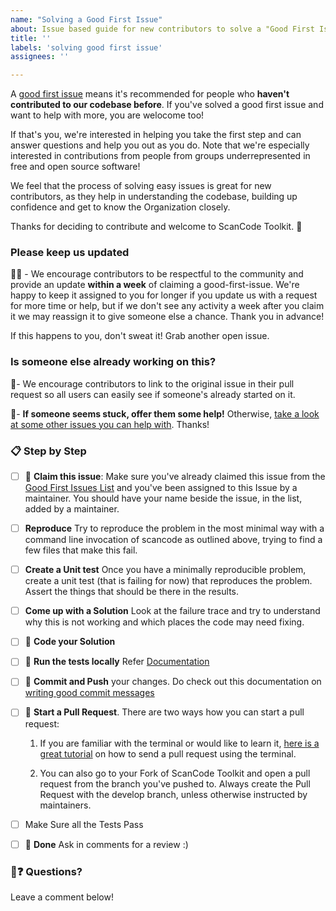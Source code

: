 ```yaml
---
name: "Solving a Good First Issue"
about: Issue based guide for new contributors to solve a "Good First Issue"
title: ''
labels: 'solving good first issue'  
assignees: ''

---
```


<!-- Don't edit the text. -->

A [good first issue](https://github.com/nexB/scancode-toolkit/labels/good%20first%20issue)
means it's recommended for people who **haven't contributed to our codebase before**.
If you've solved a good first issue and want to help with more, you are welocome too!

If that's you, we're interested in helping you take the first step and can answer questions and
help you out as you do. Note that we're especially interested in contributions from people from
groups underrepresented in free and open source software!

We feel that the process of solving easy issues is great for new contributors, as they help in
understanding the codebase, building up confidence and get to know the Organization closely.

Thanks for deciding to contribute and welcome to ScanCode Toolkit. 💝

### Please keep us updated

💬⏰ - We encourage contributors to be respectful to the community and provide an update
**within a week** of claiming a good-first-issue. We're happy to keep it assigned to you for longer
if you update us with a request for more time or help, but if we don't see any activity a week
after you claim it we may reassign it to give someone else a chance. Thank you in advance! 

If this happens to you, don't sweat it! Grab another open issue.

### Is someone else already working on this?

🔗- We encourage contributors to link to the original issue in their pull request so all users can
easily see if someone's already started on it. 

👥- **If someone seems stuck, offer them some help!** Otherwise, [take a look at some other issues you can help with](https://github.com/nexB/scancode-toolkit/labels/good%20first%20issue). Thanks!

### 📋 Step by Step
<!--
Make sure all these boxes are checked before your pull request (PR) is ready to be reviewed and merged.
* [x] - Checked Box
* [ ] - Unchecked Box
-->

- [ ] 🙋 **Claim this issue**: Make sure you've already claimed this issue from the
  [Good First Issues List](https://github.com/nexB/scancode-toolkit/issues/1825) and you've been
  assigned to this Issue by a maintainer. You should have your name beside the issue,
  in the list, added by a maintainer.

- [ ] **Reproduce** Try to reproduce the problem in the most minimal way with a command line
  invocation of scancode as outlined above, trying to find a few files that make this fail.

- [ ] **Create a Unit test** Once you have a minimally reproducible problem, create a unit test
  (that is failing for now) that reproduces the problem. Assert the things that should be there
  in the results.

- [ ] **Come up with a Solution** Look at the failure trace and try to understand why this is not
  working and which places the code may need fixing.

- [ ] 📝 **Code your Solution**

- [ ] 📝 **Run the tests locally**
  Refer [Documentation](https://scancode-toolkit.readthedocs.io/en/latest/contribute/contrib_dev.html#running-tests)

- [ ] 💾 **Commit and Push** your changes. Do check out this documentation on 
  [writing good commit messages](https://aboutcode.readthedocs.io/en/latest/coding-principles/writing_good_commit_messages.html) 

- [ ] 🔀 **Start a Pull Request**. There are two ways how you can start a pull request:

    1. If you are familiar with the terminal or would like to learn it,
       [here is a great tutorial](https://egghead.io/series/how-to-contribute-to-an-open-source-project-on-github)
       on how to send a pull request using the terminal.

    2. You can also go to your Fork of ScanCode Toolkit and open a pull request from the branch you've pushed to.
       Always create the Pull Request with the develop branch, unless otherwise instructed by maintainers. 

- [ ] Make Sure all the Tests Pass

- [ ] 🏁 **Done** Ask in comments for a review :)

### 🤔❓ Questions?

Leave a comment below!

